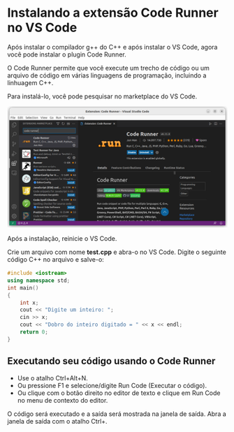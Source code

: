 # Instalando a extensão Code Runner no VS Code

Após instalar o compilador g++ do C++ e após instalar o VS Code, agora você pode instalar o plugin Code Runner.

O Code Runner permite que você execute um trecho de código ou um arquivo de código em várias linguagens de programação, incluindo a linhuagem C++.

Para instalá-lo, você pode pesquisar no marketplace do VS Code.

![](images/tela1.png)

Após a instalação, reinicie o VS Code.

Crie um arquivo com nome **test.cpp** e abra-o no VS Code. 
Digite o seguinte código C++ no arquivo e salve-o: 

```c++
#include <iostream>
using namespace std;
int main() 
{
    int x;
    cout << "Digite um inteiro: ";
    cin >> x;
    cout << "Dobro do inteiro digitado = " << x << endl;
    return 0;
}
```

## Executando seu código usando o Code Runner

- Use o atalho Ctrl+Alt+N.
- Ou pressione F1 e selecione/digite Run Code (Executar o código).
- Ou clique com o botão direito no editor de texto e clique em Run Code no menu de contexto do editor.

O código será executado e a saída será mostrada na janela de saída. Abra a janela de saída com o atalho Ctrl+.



